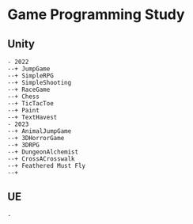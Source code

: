 # Game Programming Study
## Unity
```
- 2022
--+ JumpGame
--+ SimpleRPG
--+ SimpleShooting
--+ RaceGame
--+ Chess
--+ TicTacToe
--+ Paint
--+ TextHavest
- 2023
--+ AnimalJumpGame
--+ 3DHorrorGame
--+ 3DRPG
--+ DungeonAlchemist
--+ CrossACrosswalk
--+ Feathered Must Fly
--+ 
```
## UE
```
- 
```
